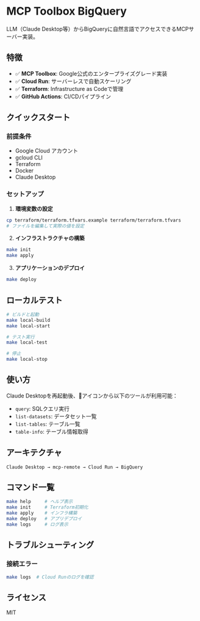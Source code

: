 # MCP Toolbox BigQuery

LLM（Claude Desktop等）からBigQueryに自然言語でアクセスできるMCPサーバー実装。

## 特徴

- ✅ **MCP Toolbox**: Google公式のエンタープライズグレード実装
- ✅ **Cloud Run**: サーバーレスで自動スケーリング
- ✅ **Terraform**: Infrastructure as Codeで管理
- ✅ **GitHub Actions**: CI/CDパイプライン

## クイックスタート

### 前提条件

- Google Cloud アカウント
- gcloud CLI
- Terraform
- Docker
- Claude Desktop

### セットアップ

1. **環境変数の設定**
```bash
cp terraform/terraform.tfvars.example terraform/terraform.tfvars
# ファイルを編集して実際の値を設定
```

2. **インフラストラクチャの構築**
```bash
make init
make apply
```

3. **アプリケーションのデプロイ**
```bash
make deploy
```

## ローカルテスト

```bash
# ビルドと起動
make local-build
make local-start

# テスト実行
make local-test

# 停止
make local-stop
```

## 使い方

Claude Desktopを再起動後、🔨アイコンから以下のツールが利用可能：
- `query`: SQLクエリ実行
- `list-datasets`: データセット一覧
- `list-tables`: テーブル一覧
- `table-info`: テーブル情報取得

## アーキテクチャ

```
Claude Desktop → mcp-remote → Cloud Run → BigQuery
```

## コマンド一覧

```bash
make help     # ヘルプ表示
make init     # Terraform初期化
make apply    # インフラ構築
make deploy   # アプリデプロイ
make logs     # ログ表示
```

## トラブルシューティング

### 接続エラー
```bash
make logs  # Cloud Runのログを確認
```


## ライセンス

MIT